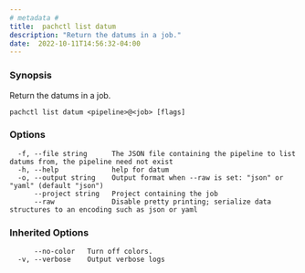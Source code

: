 ```yaml
---
# metadata # 
title:  pachctl list datum
description: "Return the datums in a job."
date:  2022-10-11T14:56:32-04:00
---
```


### Synopsis

Return the datums in a job.

```
pachctl list datum <pipeline>@<job> [flags]
```

### Options

```
  -f, --file string      The JSON file containing the pipeline to list datums from, the pipeline need not exist
  -h, --help             help for datum
  -o, --output string    Output format when --raw is set: "json" or "yaml" (default "json")
      --project string   Project containing the job
      --raw              Disable pretty printing; serialize data structures to an encoding such as json or yaml
```

### Inherited Options

```
      --no-color   Turn off colors.
  -v, --verbose    Output verbose logs
```

